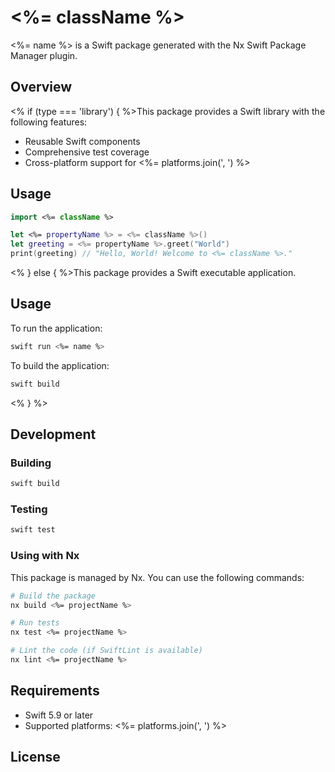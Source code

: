 # <%= className %>

<%= name %> is a Swift package generated with the Nx Swift Package Manager plugin.

## Overview

<% if (type === 'library') { %>This package provides a Swift library with the following features:

- Reusable Swift components
- Comprehensive test coverage
- Cross-platform support for <%= platforms.join(', ') %>

## Usage

```swift
import <%= className %>

let <%= propertyName %> = <%= className %>()
let greeting = <%= propertyName %>.greet("World")
print(greeting) // "Hello, World! Welcome to <%= className %>."
```
<% } else { %>This package provides a Swift executable application.

## Usage

To run the application:

```bash
swift run <%= name %>
```

To build the application:

```bash
swift build
```
<% } %>

## Development

### Building

```bash
swift build
```

### Testing

```bash
swift test
```

### Using with Nx

This package is managed by Nx. You can use the following commands:

```bash
# Build the package
nx build <%= projectName %>

# Run tests
nx test <%= projectName %>

# Lint the code (if SwiftLint is available)
nx lint <%= projectName %>
```

## Requirements

- Swift 5.9 or later
- Supported platforms: <%= platforms.join(', ') %>

## License

<!-- Add your license information here -->
